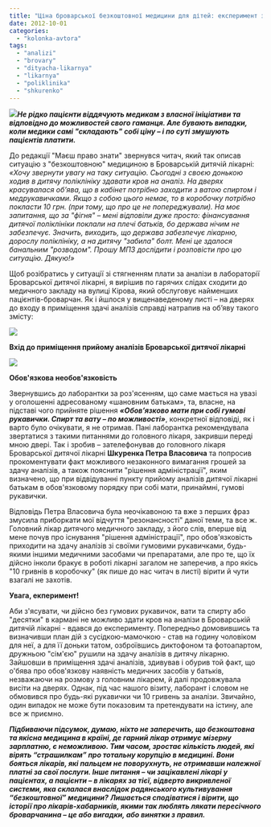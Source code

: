 ```yaml
---
title: "Ціна броварської безкоштовної медицини для дітей: експеримент з аналізами"
date: 2012-10-01
categories: 
  - "kolonka-avtora"
tags: 
  - "analizi"
  - "brovary"
  - "dityacha-likarnya"
  - "likarnya"
  - "poliklinika"
  - "shkurenko"
---
```


[![](https://mpz.brovary.org/wp-content/uploads/2012/09/1312943516_analizy.jpg)](https://mpz.brovary.org/wp-content/uploads/2012/09/1312943516_analizy.jpg)_**Не рідко пацієнти віддячують медикам з власної ініціативи та відповідно до можливостей свого гаманця. Але бувають випадки, коли медики самі "складають" собі ціну – і по суті змушують пацієнтів платити.**_

До редакції "Маєш право знати" звернувся читач, який так описав ситуацію з "безкоштовною" медициною в Броварській дитячій лікарні: _«Хочу звернути увагу на таку ситуацію. Сьогодні з своєю донькою ходив в дитячу поліклініку здавати кров на аналіз. На дверях красувалася об’ява, що в кабінет потрібно заходити з ватою спиртом і медрукавичками. Якщо з собою цього немає, то в коробочку потрібно покласти 10 грн. (при тому, що про це не попереджували). На моє запитання, що за "фігня" – мені відповіли дуже просто: фінансування дитячої поліклініки поклали на плечі батьків, бо держава нічим не забезпечує. Значить, виходить, що держава забезпечує лікарню, дорослу поліклініку, а на дитячу "забила" болт. Мені це здалося банальним "розводом". Прошу МПЗ дослідити і розповісти про цю ситуацію. Дякую!»_

Щоб розібратись у ситуації зі стягненням плати за аналізи в лабораторії Броварської дитячої лікарні, я вирішив по гарячих слідах сходити до медичного закладу на вулиці Кірова, який обслуговує найменших пацієнтів-броварчан. Як і йшлося у вищенаведеному листі – на дверях до входу в приміщення здачі аналізів справді натрапив на об’яву такого змісту:

[![](https://mpz.brovary.org/wp-content/uploads/2012/09/Ogoloshennya.-Dityacha-likarnya.jpg)](https://mpz.brovary.org/wp-content/uploads/2012/09/Ogoloshennya.-Dityacha-likarnya.jpg)

**Вхід до приміщення прийому аналізів Броварської дитячої лікарні**

[![](https://mpz.brovary.org/wp-content/uploads/2012/09/Priyom-analiziv.jpg)](https://mpz.brovary.org/wp-content/uploads/2012/09/Priyom-analiziv.jpg)

**Обов'язкова необов'язковість**

Звернувшись до лаборантки за роз'ясенням, що саме мається на увазі у оголошенні адресованому «шановним батькам», та, власне, на підставі чого прийняте рішення **_«Обов’язково мати при собі гумові рукавички. Спирт та вату – по можливості»_**, конкретної відповіді, як і варто було очікувати, я не отримав. Пані лаборантка рекомендувала звертатися з такими питаннями до головного лікаря, закривши переді мною двері. Так і зробив – зателефонував до головного лікаря Броварської дитячої лікарні **Шкуренка Петра Власовича** та попросив прокоментувати факт можливого незаконного вимагання грошей за здачу аналізів, а також пояснити "рішення адміністрації", яким визначено, що при відвідуванні пункту прийому аналізів дитячої лікарні батькам в обов'язковому порядку при собі мати, принаймні, гумові рукавички.

Відповідь Петра Власовича була неочікавоною та вже з перших фраз змусила приборкати мої відчуття "резонансності" даної теми, та все ж. Головний лікар дитячого медичного закладу, з його слів, вперше від мене почув про існування "рішення адміністрації", про обов'язковість приходити на здачу аналізів зі своїми гумовими рукавичками, будь-якими іншими медичними засобами чи препаратами, але про те, що їх дійсно інколи бракує в роботі лікарні загалом не заперечив, а про якісь "10 гривнів в коробочку" (як пише до нас читач в листі) вірити й чути взагалі не захотів.

**Увага, екперимент!**

Аби з'ясувати, чи дійсно без гумових рукавичок, вати та спирту або "десятки" в кармані не можливо здати кров на аналізи в Броварській дитячій лікарні - вдався до експерименту. Попередньо домовившись та визначивши план дій з сусідкою-мамочкою - став на годину чоловіком для неї, а для її доньки татом, озброївшись диктофоном та фотоапартом, дружньою "сім'єю" рушили на здачу аналізів в дитячу лікарню. Зайшовши в приміщення здачі аналізів, здивував і обурив той факт, що о'бява про обов'язкову наявність медичних засобів у батьків, незважаючи на розмову з головним лікарем, й далі продовжувала висіти на дверях. Однак, під час нашого візиту, лаборант і словом не обмовився про будь-які рукавички чи 10 гривень за аналізи. Звичайно, один випадок не може бути показовим та претендувати на істину, але все ж приємно.

_**Підбиваючи підсумок, думаю, ніхто не заперечить, що безкоштовна та якісна медицина в країні, де гарний лікар отримує мізерну зарплатню, є неможливою. Тим часом, зростає кількість людей, які вірять “страшилкам” про тотальну корупцію в медицині. Вони бояться лікарів, які пальцем не поворухнуть, не отримавши належної платні за свої послуги. Інше питання – чи зацікавлені лікарі у пацієнтах, а пацієнти – в лікарях за тієї, відверто викривленої системи, яка склалася внаслідок радянського культивування “безкоштовної” медицини?**_ _**Лишається сподіватися і вірити, що історії про лікарів-хабарників, якими так люблять лякати пересічного броварчанина – це або вигадки, або винятки з правил.**_
